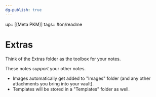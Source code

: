 ```yaml
---
dg-publish: true
---
```

up:: [[Meta PKM]]
tags:: #on/readme 

# Extras
Think of the Extras folder as the toolbox for your notes. 

These notes *support* your other notes.

- Images automatically get added to "Images" folder (and any other attachments you bring into your vault).
- Templates will be stored in a "Templates" folder as well.